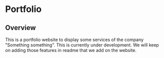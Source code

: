# Portfolio

## Overview
This is a portfolio website to display some services of the company "Something something". This is currently under development. We will keep on adding those features in readme that we add on the website.

